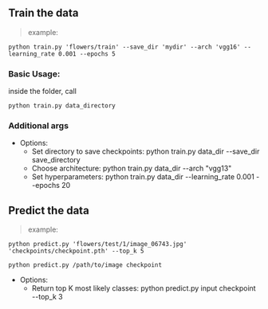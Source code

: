 ## Train the data

> example:
```
python train.py 'flowers/train' --save_dir 'mydir' --arch 'vgg16' --learning_rate 0.001 --epochs 5
```

### Basic Usage:

inside the folder, call
```
python train.py data_directory

```

### Additional args

* Options:
    * Set directory to save checkpoints: python train.py data_dir --save_dir save_directory
    * Choose architecture: python train.py data_dir --arch "vgg13"
    * Set hyperparameters: python train.py data_dir --learning_rate 0.001 --epochs 20



## Predict the data

> example:
```
python predict.py 'flowers/test/1/image_06743.jpg' 'checkpoints/checkpoint.pth' --top_k 5
```

 ```python predict.py /path/to/image checkpoint```

 * Options:
     * Return top K most likely classes: python predict.py input checkpoint --top_k 3
